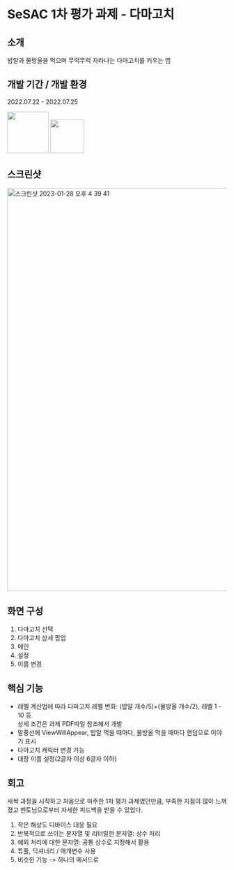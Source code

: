 # SeSAC 1차 평가 과제 - 다마고치

## 소개  
밥알과 물방울을 먹으며 무럭무럭 자라나는 다마고치를 키우는 앱  
  
  
## 개발 기간 / 개발 환경  
2022.07.22 - 2022.07.25

<img width="95" src="https://img.shields.io/badge/Xcode-13.4.1-blue"> <img width="77" src="https://img.shields.io/badge/iOS-15.0+-silver">  
  
  
## 스크린샷  
<img width="923" alt="스크린샷 2023-01-28 오후 4 39 41" src="https://user-images.githubusercontent.com/87454813/215253647-ac8c4ce5-6b64-4d03-9ccf-1a2bf58816e3.png">


## 화면 구성  
1. 다마고치 선택
2. 다마고치 상세 팝업
3. 메인
4. 설정
5. 이름 변경  
  
  
## 핵심 기능  
- 레벨 계산법에 따라 다마고치 레벨 변화: (밥알 개수/5)+(물방울 개수/2), 레벨 1 - 10 등  
상세 조건은 과제 PDF파일 참조해서 개발
- 말풍선에 ViewWillAppear, 밥알 먹을 때마다, 물방울 먹을 때마다 랜덤으로 이야기 표시
- 다마고치 캐릭터 변경 가능
- 대장 이름 설정(2글자 이상 6글자 이하)
  
  
## 회고
새싹 과정을 시작하고 처음으로 마주한 1차 평가 과제였던만큼, 부족한 지점이 많이 느껴졌고 멘토님으로부터 자세한 피드백을 받을 수 있었다.
1) 작은 해상도 디바이스 대응 필요
2) 반복적으로 쓰이는 문자열 및 리터럴한 문자열: 상수 처리
3) 예외 처리에 대한 문자열: 공통 상수로 지정해서 활용
4) 튜플, 딕셔너리 / 매개변수 사용
5) 비슷한 기능 -> 하나의 메서드로
